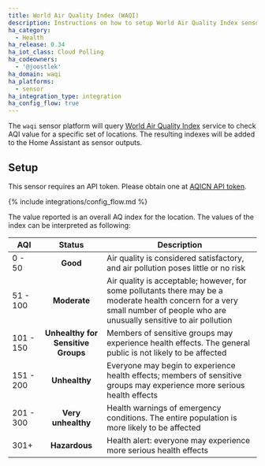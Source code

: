```yaml
---
title: World Air Quality Index (WAQI)
description: Instructions on how to setup World Air Quality Index sensor in Home Assistant.
ha_category:
  - Health
ha_release: 0.34
ha_iot_class: Cloud Polling
ha_codeowners:
  - '@joostlek'
ha_domain: waqi
ha_platforms:
  - sensor
ha_integration_type: integration
ha_config_flow: true
---
```


The `waqi` sensor platform will query [World Air Quality Index](https://aqicn.org/city/beijing/) service to check AQI value for a specific set of locations. The resulting indexes will be added to the Home Assistant as sensor outputs.

## Setup

This sensor requires an API token. Please obtain one at [AQICN API token](https://aqicn.org/data-platform/token/#/).

{% include integrations/config_flow.md %}

The value reported is an overall AQ index for the location. The values of the index can be interpreted as following:

| AQI       |               Status               | Description                                                                                                                                                                   |
|-----------|:----------------------------------:|-------------------------------------------------------------------------------------------------------------------------------------------------------------------------------|
| 0 - 50    |              **Good**              | Air quality is considered satisfactory, and air pollution poses little or no risk                                                                                             |
| 51 - 100  |            **Moderate**            | Air quality is acceptable; however, for some pollutants there may be a moderate health concern for a very small number of people who are unusually sensitive to air pollution |
| 101 - 150 | **Unhealthy for Sensitive Groups** | Members of sensitive groups may experience health effects. The general public is not likely to be affected                                                                    |
| 151 - 200 |           **Unhealthy**            | Everyone may begin to experience health effects; members of sensitive groups may experience more serious health effects                                                       |
| 201 - 300 |         **Very unhealthy**         | Health warnings of emergency conditions. The entire population is more likely to be affected                                                                                  |
| 301+      |           **Hazardous**            | Health alert: everyone may experience more serious health effects                                                                                                             |
